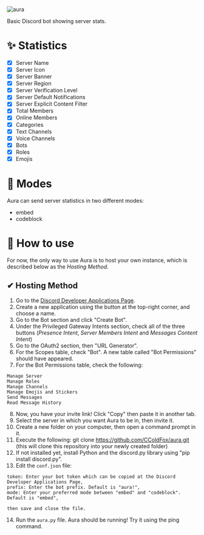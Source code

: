 ![aura](https://user-images.githubusercontent.com/81994421/222477873-b62baf91-9968-45be-9537-3562b1a2ef4a.png)

Basic Discord bot showing server stats.

# ✨ Statistics
- [x] Server Name
- [x] Server Icon
- [x] Server Banner
- [x] Server Region
- [x] Server Verification Level
- [x] Server Default Notifications
- [x] Server Explicit Content Filter
- [x] Total Members
- [x] Online Members
- [x] Categories
- [x] Text Channels
- [x] Voice Channels
- [x] Bots
- [x] Roles
- [x] Emojis

# 🔘 Modes
Aura can send server statistics in two different modes:
  * embed
  * codeblock
  
# 📜 How to use
For now, the only way to use Aura is to host your own instance, which is described below as the *Hosting Method*.
## ✔ Hosting Method
  1. Go to the [Discord Developer Applications Page](https://discord.com/developers/applications).
  2. Create a new application using the button at the top-right corner, and choose a name.
  3. Go to the Bot section and click "Create Bot".
  4. Under the Privileged Gateway Intents section, check all of the three buttons (*Presence Intent*, *Server Members Intent* and *Messages Content Intent*)
  5. Go to the OAuth2 section, then "URL Generator".
  6. For the Scopes table, check "Bot". A new table called "Bot Permissions" should have appeared.
  7. For the Bot Permissions table, check the following:
  
    Manage Server
    Manage Roles
    Manage Channels
    Manage Emojis and Stickers
    Send Messages
    Read Message History
    
  8. Now, you have your invite link! Click "Copy" then paste it in another tab.
  9. Select the server in which you want Aura to be in, then invite it.
  10. Create a new folder on your computer, then open a command prompt in it.
  11. Execute the following: git clone https://github.com/CColdFox/aura.git (this will clone this repository into your newly created folder)
  12. If not installed yet, install Python and the discord.py library using "pip install discord.py".
  13. Edit the `conf.json` file:
  
    token: Enter your bot token which can be copied at the Discord Developer Applications Page,
    prefix: Enter the bot prefix. Default is "aura!",
    mode: Enter your preferred mode between "embed" and "codeblock". Default is "embed",
    
    then save and close the file.
  14. Run the `aura.py` file. Aura should be running! Try it using the ping command.
